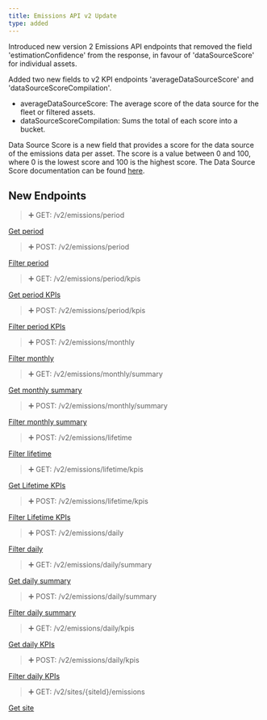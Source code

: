 ```yaml
---
title: Emissions API v2 Update
type: added
---
```


Introduced new version 2 Emissions API endpoints that removed the field 'estimationConfidence' from the response, in favour of 'dataSourceScore' for individual assets.

Added two new fields to v2 KPI endpoints 'averageDataSourceScore' and 'dataSourceScoreCompilation'.
* averageDataSourceScore: The average score of the data source for the fleet or filtered assets.
* dataSourceScoreCompilation: Sums the total of each score into a bucket.

Data Source Score is a new field that provides a score for the data source of the emissions data per asset. The score is a value between 0 and 100, where 0 is the lowest score and 100 is the highest score.
The Data Source Score documentation can be found [here](https://help.trackunit.com/en/articles/170775-what-is-the-data-source-score-in-emissions-reporting).

## New Endpoints

> ➕ GET: /v2/emissions/period

[Get period](ref:getemissions)

> ➕ POST: /v2/emissions/period

[Filter period](ref:filteremissions)

> ➕ GET: /v2/emissions/period/kpis

[Get period KPIs](ref:getemissionskpis)

> ➕ POST: /v2/emissions/period/kpis

[Filter period KPIs](ref:filteremissionskpis)

> ➕ POST: /v2/emissions/monthly

[Filter monthly](ref:filtermonthlyemissions)

> ➕ GET: /v2/emissions/monthly/summary

[Get monthly summary](ref:getmonthlyemissionsaggregated)

> ➕ POST: /v2/emissions/monthly/summary

[Filter monthly summary](ref:filtermonthlyemissionsaggregated)

> ➕ POST: /v2/emissions/lifetime

[Filter lifetime](ref:filterlifetimeemissions)

> ➕ GET: /v2/emissions/lifetime/kpis

[Get Lifetime KPIs](ref:getlifetimeemissionskpis)

> ➕ POST: /v2/emissions/lifetime/kpis

[Filter Lifetime KPIs](ref:filterlifetimeemissionskpis)

> ➕ POST: /v2/emissions/daily

[Filter daily](ref:filterdailyemissions)

> ➕ GET: /v2/emissions/daily/summary

[Get daily summary](ref:getdailyemissionsaggregated)

> ➕ POST: /v2/emissions/daily/summary

[Filter daily summary](ref:filterdailyemissionsaggregated)

> ➕ GET: /v2/emissions/daily/kpis

[Get daily KPIs](ref:getdailyemissionskpis)

> ➕ POST: /v2/emissions/daily/kpis

[Filter daily KPIs](ref:filterdailyemissionskpis)

> ➕ GET: /v2/sites/{siteId}/emissions

[Get site](ref:getsiteemissionsbysiteid)